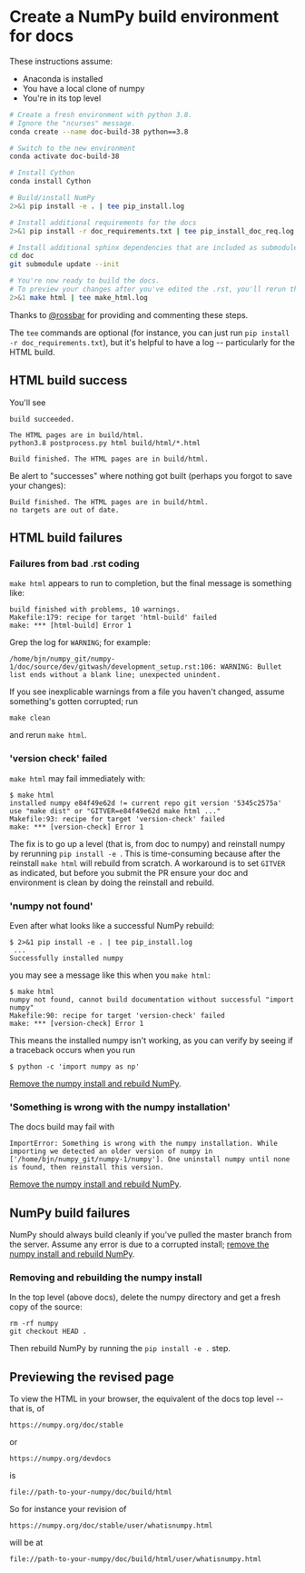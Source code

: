 # Create a NumPy build environment for docs

These instructions assume:

* Anaconda is installed
* You have a local clone of numpy
* You're in its top level

```sh
# Create a fresh environment with python 3.8.
# Ignore the "ncurses" message.
conda create --name doc-build-38 python==3.8

# Switch to the new environment
conda activate doc-build-38

# Install Cython
conda install Cython

# Build/install NumPy
2>&1 pip install -e . | tee pip_install.log

# Install additional requirements for the docs
2>&1 pip install -r doc_requirements.txt | tee pip_install_doc_req.log

# Install additional sphinx dependencies that are included as submodules
cd doc
git submodule update --init

# You're now ready to build the docs. 
# To preview your changes after you've edited the .rst, you'll rerun this step.
2>&1 make html | tee make_html.log
```
Thanks to [@rossbar](github.com/rossbar/) for providing and commenting these steps.

The `tee` commands are optional (for instance, you can just run `pip install -r doc_requirements.txt`), but it's helpful to have a log -- particularly for the HTML build.

## HTML build success
You'll see
```
build succeeded.

The HTML pages are in build/html.
python3.8 postprocess.py html build/html/*.html

Build finished. The HTML pages are in build/html.
```
Be alert to "successes" where nothing got built (perhaps you forgot to save your changes):
```
Build finished. The HTML pages are in build/html.
no targets are out of date.
```

## HTML build failures

### Failures from bad .rst coding

`make html` appears to run to completion, but the final message is something like:
```
build finished with problems, 10 warnings.
Makefile:179: recipe for target 'html-build' failed
make: *** [html-build] Error 1
```
Grep the log for `WARNING`; for example:
```
/home/bjn/numpy_git/numpy-1/doc/source/dev/gitwash/development_setup.rst:106: WARNING: Bullet list ends without a blank line; unexpected unindent.
```
If you see inexplicable warnings from a file you haven't changed, assume something's gotten corrupted; run
```
make clean
```
and rerun `make html`.

### 'version check' failed

`make html` may fail immediately with:

```
$ make html
installed numpy e84f49e62d != current repo git version '5345c2575a'
use "make dist" or "GITVER=e84f49e62d make html ..."
Makefile:93: recipe for target 'version-check' failed
make: *** [version-check] Error 1
```
The fix is to go up a level (that is, from doc to numpy) and reinstall numpy by rerunning  `pip install -e `. This is time-consuming because after the reinstall `make html` will rebuild from scratch. A workaround is to set `GITVER` as indicated, but before you submit the PR ensure your doc and environment is clean by doing the reinstall and rebuild.

### 'numpy not found'

Even after what looks like a successful NumPy rebuild:
```
$ 2>&1 pip install -e . | tee pip_install.log
 ...
Successfully installed numpy
```
you may see a message like this when you `make html`:

```
$ make html
numpy not found, cannot build documentation without successful "import numpy"
Makefile:90: recipe for target 'version-check' failed
make: *** [version-check] Error 1
```
This means the installed numpy isn't working, as you can verify by seeing if a traceback occurs when you run
```
$ python -c 'import numpy as np'
```
[Remove the numpy install and rebuild NumPy](#removing-and-rebuilding-the-numpy-install).


### 'Something is wrong with the numpy installation'

The docs build may fail with
```
ImportError: Something is wrong with the numpy installation. While importing we detected an older version of numpy in ['/home/bjn/numpy_git/numpy-1/numpy']. One uninstall numpy until none is found, then reinstall this version.
```
[Remove the numpy install and rebuild NumPy](#removing-and-rebuilding-the-numpy-install).


## NumPy build failures

NumPy should always build cleanly if you've pulled the master branch from the server. Assume
any error is due to a corrupted install; [remove the numpy install and rebuild NumPy](#removing-and-rebuilding-the-numpy-install).

### Removing and rebuilding the numpy install

In the top level (above docs), delete the numpy directory and
get a fresh copy of the source:
```
rm -rf numpy
git checkout HEAD .
```
Then rebuild NumPy by running the `pip install -e .` step.


## Previewing the revised page

To view the HTML in your browser, the equivalent of the docs top level -- that is, of 

```
https://numpy.org/doc/stable
```
 or 

```
https://numpy.org/devdocs
```

is

```
file://path-to-your-numpy/doc/build/html
```

So for instance your revision of 
```
https://numpy.org/doc/stable/user/whatisnumpy.html
```
will be at 
```
file://path-to-your-numpy/doc/build/html/user/whatisnumpy.html
```

